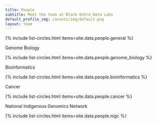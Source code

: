 ```yaml
---
title: People
subtitle: Meet the team at Black Ochre Data Labs
default_profile_img: /assets/img/default.png
layout: team
---
```


<html>
  <body>
  
{% include list-circles.html items=site.data.people.general %}

<h1c>Genome Biology</h1c>

{% include list-circles.html items=site.data.people.genome_biology %} 

  <div text-align="center">
  <h1c>Bioinformatics</h1c>
</div>

{% include list-circles.html items=site.data.people.bioinformatics %}

  <div text-align="center">
  <h1c>Cancer</h1c>
</div>

{% include list-circles.html items=site.data.people.cancer %}

  <div text-align="center">
  <h1c>National Indigenous Genomics Network</h1c>
</div>

{% include list-circles.html items=site.data.people.nigc %}
  </body>
</html>
